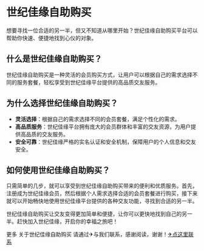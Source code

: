 # 世纪佳缘自助购买

想要寻找一位合适的另一半，但又不知道从哪里开始？世纪佳缘自助购买平台可以帮助你快速、便捷地找到心仪的对象。

## 什么是世纪佳缘自助购买？

世纪佳缘自助购买是一种灵活的会员购买方式，让用户可以根据自己的需求选择不同的服务套餐，轻松享受到世纪佳缘平台提供的高品质交友服务。

## 为什么选择世纪佳缘自助购买？

- **灵活选择**：根据自己的需求选择不同的会员套餐，满足个性化的需求。
- **高品质服务**：世纪佳缘平台拥有庞大的会员群体和丰富的交友资源，为用户提供高品质的交友服务。
- **安全可靠**：世纪佳缘严格的实名认证和安全机制，保障用户的个人信息和交友安全。

## 如何使用世纪佳缘自助购买？

只需简单的几步，就可以享受到世纪佳缘自助购买带来的便利和优质服务。首先，注册成为世纪佳缘会员，然后根据个人需求选择合适的会员套餐进行购买，接下来就可以开始畅快地使用世纪佳缘平台提供的各种交友功能，寻找到合适的另一半。

世纪佳缘自助购买让交友变得更加简单和便捷，让你可以更快地找到自己的另一半。赶快加入世纪佳缘，开启你的幸福之旅吧！

更多 关于世纪佳缘自助购买 请通过✈与我们联系，感谢阅读，谢谢！[✈点这里联系](https://abc.k02.cc)